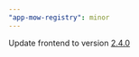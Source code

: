 ```yaml
---
"app-mow-registry": minor
---
```


Update frontend to version [2.4.0](https://github.com/lblod/frontend-mow-registry/releases/tag/v2.4.0)
